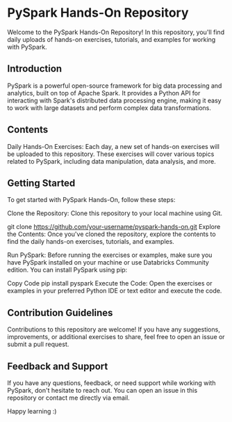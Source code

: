# PySpark Hands-On Repository


Welcome to the PySpark Hands-On Repository! In this repository, you'll find daily uploads of hands-on exercises, tutorials, and examples for working with PySpark.

## Introduction
PySpark is a powerful open-source framework for big data processing and analytics, built on top of Apache Spark. It provides a Python API for interacting with Spark's distributed data processing engine, making it easy to work with large datasets and perform complex data transformations.

## Contents
Daily Hands-On Exercises: Each day, a new set of hands-on exercises will be uploaded to this repository. These exercises will cover various topics related to PySpark, including data manipulation, data analysis, and more.



## Getting Started
To get started with PySpark Hands-On, follow these steps:

Clone the Repository: Clone this repository to your local machine using Git.


git clone https://github.com/your-username/pyspark-hands-on.git
Explore the Contents: Once you've cloned the repository, explore the contents to find the daily hands-on exercises, tutorials, and examples.

Run PySpark: Before running the exercises or examples, make sure you have PySpark installed on your machine or use Databricks Community edition. You can install PySpark using pip:

Copy Code
pip install pyspark
Execute the Code: Open the exercises or examples in your preferred Python IDE or text editor and execute the code. 

## Contribution Guidelines
Contributions to this repository are welcome! If you have any suggestions, improvements, or additional exercises to share, feel free to open an issue or submit a pull request.

## Feedback and Support
If you have any questions, feedback, or need support while working with PySpark, don't hesitate to reach out. You can open an issue in this repository or contact me directly via email.

Happy learning :)






